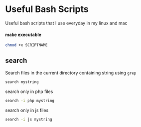 # Useful Bash Scripts
Useful bash scripts that I use everyday in my linux and mac

#### make executable
```bash
chmod +x SCRIPTNAME
```

## search
Search files in the current directory containing string using `grep`
```bash
search mystring
```
search only in php files
```bash
search -i php mystring
```
search only in js files
```bash
search -i js mystring
```
